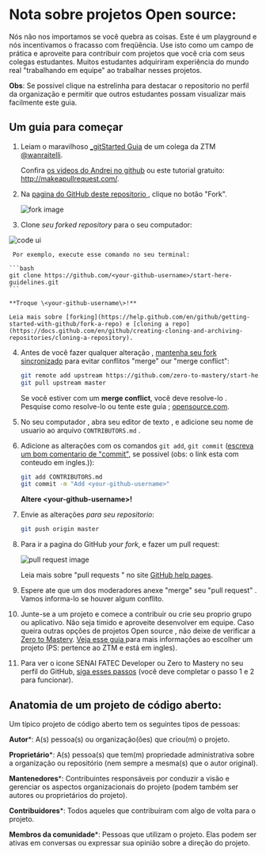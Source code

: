 # Nota sobre projetos Open source: 

Nós não nos importamos se você quebra as coisas. Este é um playground e nós incentivamos o fracasso com freqüência. Use isto como um campo de prática e aproveite para contribuir com projetos que você cria com seus colegas estudantes. Muitos estudantes adquiriram experiência do mundo real "trabalhando em equipe" ao trabalhar nesses projetos.

**Obs**: Se possivel clique na estrelinha para destacar o repositorio no perfil da organização e permitir que outros estudantes possam visualizar mais facilmente este guia.


## Um guia para começar

1. Leiam o maravilhoso [_gitStarted Guia](https://github.com/zero-to-mastery/start-here-guidelines/blob/855a00243db60c71905f6e3afd95ebf2cf7459a0/gitstartedguideoptimized.pdf) de um colega da ZTM  [@wanraitelli](https://github.com/wanraitelli).

   Confira [os videos do Andrei no github](https://www.udemy.com/the-complete-web-developer-in-2018/learn/v4/t/lecture/8725782/) ou este tutorial gratuito: http://makeapullrequest.com/.

2. Na [ pagina do GitHub  deste repositorio ](https://github.com/SENAI-FATEC-Developers/comecem-aqui-regras), clique no botão "Fork".

   ![fork image](https://help.github.com/assets/images/help/repository/fork_button.jpg)

3.  Clone  _seu forked repository_  para o seu computador:

   ![code ui](https://docs.github.com/assets/images/help/repository/code-button.png)

     Por exemplo, execute esse comando no seu terminal:

    ```bash
    git clone https://github.com/<your-github-username>/start-here-guidelines.git
    ```

    **Troque \<your-github-username\>!**

    Leia mais sobre [forking](https://help.github.com/en/github/getting-started-with-github/fork-a-repo) e [cloning a repo](https://docs.github.com/en/github/creating-cloning-and-archiving-repositories/cloning-a-repository).


4.  Antes de você fazer qualquer alteração , [ mantenha seu fork sincronizado](https://www.freecodecamp.org/news/how-to-sync-your-fork-with-the-original-git-repository/) para evitar conflitos "merge" our "merge conflict":

    ```bash
    git remote add upstream https://github.com/zero-to-mastery/start-here-guidelines.git
    git pull upstream master
    ```

    Se você estiver com um **merge conflict**, você deve resolve-lo .  Pesquise como resolve-lo ou tente este guia ; [opensource.com](https://opensource.com/article/20/4/git-merge-conflict).

5. No seu computador , abra seu editor de texto , e adicione seu nome de usuario  ao arquivo `CONTRIBUTORS.md` .

6.  Adicione as alterações com os comandos `git add`, `git commit` ([escreva um bom comentario de "commit"](https://chris.beams.io/posts/git-commit/), se possivel (obs: o link esta com conteudo em ingles.)):

    ```bash
    git add CONTRIBUTORS.md
    git commit -m "Add <your-github-username>"
    ```

    **Altere \<your-github-username\>!**

7. Envie as alterações _para seu repositorio_:

    ```bash
    git push origin master
    ```

8. Para ir a pagina do GitHub  _your fork_,  e fazer um pull request:

    ![pull request image](https://help.github.com/assets/images/help/pull_requests/choose-base-and-compare-branches.png)

     Leia mais sobre  "pull requests " no site [GitHub help pages](https://help.github.com/en/github/collaborating-with-issues-and-pull-requests/creating-a-pull-request).

9. Espere ate que um dos moderadores anexe "merge" seu "pull request" . Vamos informa-lo se houver algum conflito.

10. Junte-se a um projeto e comece a contribuir ou crie seu proprio  grupo ou aplicativo. Não seja timido e aproveite desenvolver em equipe.  Caso queira outras opções de projetos Open source , não deixe de verificar a [Zero to Mastery](https://github.com/zero-to-mastery).  [Veja esse guia ](https://github.com/zero-to-mastery/start-here-guidelines/blob/master/Get_Started.md) para mais informações ao escolher um projeto (PS: pertence ao ZTM e está em ingles).

11. Para ver o icone SENAI FATEC Developer ou  Zero to Mastery  no seu perfil do GitHub, [siga esses passos](https://help.github.com/articles/publicizing-or-hiding-organization-membership/) (você deve completar o passo 1 e 2 para funcionar).

## Anatomia de um projeto de código aberto:

Um típico projeto de código aberto tem os seguintes tipos de pessoas:

**Autor***: A(s) pessoa(s) ou organização(ões) que criou(m) o projeto.

**Proprietário***: A(s) pessoa(s) que tem(m) propriedade administrativa sobre a organização ou repositório (nem sempre a mesma(s) que o autor original).

**Mantenedores***: Contribuintes responsáveis por conduzir a visão e gerenciar os aspectos organizacionais do projeto (podem também ser autores ou proprietários do projeto).

**Contribuidores***: Todos aqueles que contribuíram com algo de volta para o projeto.

**Membros da comunidade***: Pessoas que utilizam o projeto. Elas podem ser ativas em conversas ou expressar sua opinião sobre a direção do projeto.

